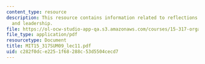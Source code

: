 ```yaml
---
content_type: resource
description: This resource contains information related to reflections on summer teams
  and leadership.
file: https://ol-ocw-studio-app-qa.s3.amazonaws.com/courses/15-317-organizational-leadership-and-change-summer-2009/c282f0dce2251f68288c53d5504cecd7_MIT15_317SUM09_lec11.pdf
file_type: application/pdf
resourcetype: Document
title: MIT15_317SUM09_lec11.pdf
uid: c282f0dc-e225-1f68-288c-53d5504cecd7
---
```

